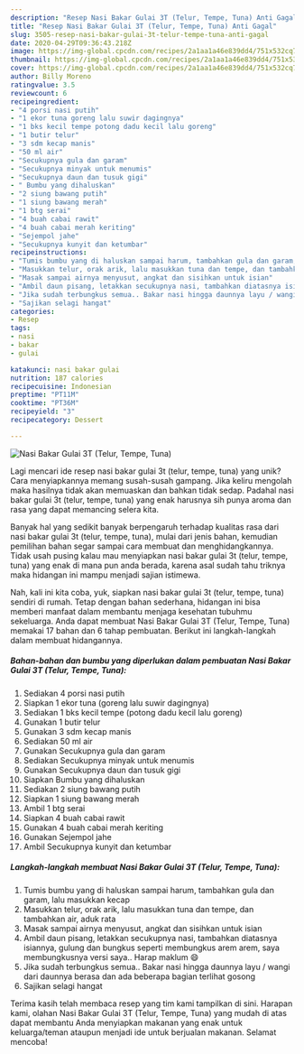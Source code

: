 ```yaml
---
description: "Resep Nasi Bakar Gulai 3T (Telur, Tempe, Tuna) Anti Gagal"
title: "Resep Nasi Bakar Gulai 3T (Telur, Tempe, Tuna) Anti Gagal"
slug: 3505-resep-nasi-bakar-gulai-3t-telur-tempe-tuna-anti-gagal
date: 2020-04-29T09:36:43.218Z
image: https://img-global.cpcdn.com/recipes/2a1aa1a46e839dd4/751x532cq70/nasi-bakar-gulai-3t-telur-tempe-tuna-foto-resep-utama.jpg
thumbnail: https://img-global.cpcdn.com/recipes/2a1aa1a46e839dd4/751x532cq70/nasi-bakar-gulai-3t-telur-tempe-tuna-foto-resep-utama.jpg
cover: https://img-global.cpcdn.com/recipes/2a1aa1a46e839dd4/751x532cq70/nasi-bakar-gulai-3t-telur-tempe-tuna-foto-resep-utama.jpg
author: Billy Moreno
ratingvalue: 3.5
reviewcount: 6
recipeingredient:
- "4 porsi nasi putih"
- "1 ekor tuna goreng lalu suwir dagingnya"
- "1 bks kecil tempe potong dadu kecil lalu goreng"
- "1 butir telur"
- "3 sdm kecap manis"
- "50 ml air"
- "Secukupnya gula dan garam"
- "Secukupnya minyak untuk menumis"
- "Secukupnya daun dan tusuk gigi"
- " Bumbu yang dihaluskan"
- "2 siung bawang putih"
- "1 siung bawang merah"
- "1 btg serai"
- "4 buah cabai rawit"
- "4 buah cabai merah keriting"
- "Sejempol jahe"
- "Secukupnya kunyit dan ketumbar"
recipeinstructions:
- "Tumis bumbu yang di haluskan sampai harum, tambahkan gula dan garam, lalu masukkan kecap"
- "Masukkan telur, orak arik, lalu masukkan tuna dan tempe, dan tambahkan air, aduk rata"
- "Masak sampai airnya menyusut, angkat dan sisihkan untuk isian"
- "Ambil daun pisang, letakkan secukupnya nasi, tambahkan diatasnya isiannya, gulung dan bungkus seperti membungkus arem arem, saya membungkusnya versi saya.. Harap maklum 😄"
- "Jika sudah terbungkus semua.. Bakar nasi hingga daunnya layu / wangi dari daunnya berasa dan ada beberapa bagian terlihat gosong"
- "Sajikan selagi hangat"
categories:
- Resep
tags:
- nasi
- bakar
- gulai

katakunci: nasi bakar gulai 
nutrition: 187 calories
recipecuisine: Indonesian
preptime: "PT11M"
cooktime: "PT36M"
recipeyield: "3"
recipecategory: Dessert

---
```



![Nasi Bakar Gulai 3T (Telur, Tempe, Tuna)](https://img-global.cpcdn.com/recipes/2a1aa1a46e839dd4/751x532cq70/nasi-bakar-gulai-3t-telur-tempe-tuna-foto-resep-utama.jpg)

Lagi mencari ide resep nasi bakar gulai 3t (telur, tempe, tuna) yang unik? Cara menyiapkannya memang susah-susah gampang. Jika keliru mengolah maka hasilnya tidak akan memuaskan dan bahkan tidak sedap. Padahal nasi bakar gulai 3t (telur, tempe, tuna) yang enak harusnya sih punya aroma dan rasa yang dapat memancing selera kita.



Banyak hal yang sedikit banyak berpengaruh terhadap kualitas rasa dari nasi bakar gulai 3t (telur, tempe, tuna), mulai dari jenis bahan, kemudian pemilihan bahan segar sampai cara membuat dan menghidangkannya. Tidak usah pusing kalau mau menyiapkan nasi bakar gulai 3t (telur, tempe, tuna) yang enak di mana pun anda berada, karena asal sudah tahu triknya maka hidangan ini mampu menjadi sajian istimewa.


Nah, kali ini kita coba, yuk, siapkan nasi bakar gulai 3t (telur, tempe, tuna) sendiri di rumah. Tetap dengan bahan sederhana, hidangan ini bisa memberi manfaat dalam membantu menjaga kesehatan tubuhmu sekeluarga. Anda dapat membuat Nasi Bakar Gulai 3T (Telur, Tempe, Tuna) memakai 17 bahan dan 6 tahap pembuatan. Berikut ini langkah-langkah dalam membuat hidangannya.

<!--inarticleads1-->

##### Bahan-bahan dan bumbu yang diperlukan dalam pembuatan Nasi Bakar Gulai 3T (Telur, Tempe, Tuna):

1. Sediakan 4 porsi nasi putih
1. Siapkan 1 ekor tuna (goreng lalu suwir dagingnya)
1. Sediakan 1 bks kecil tempe (potong dadu kecil lalu goreng)
1. Gunakan 1 butir telur
1. Gunakan 3 sdm kecap manis
1. Sediakan 50 ml air
1. Gunakan Secukupnya gula dan garam
1. Sediakan Secukupnya minyak untuk menumis
1. Gunakan Secukupnya daun dan tusuk gigi
1. Siapkan  Bumbu yang dihaluskan
1. Sediakan 2 siung bawang putih
1. Siapkan 1 siung bawang merah
1. Ambil 1 btg serai
1. Siapkan 4 buah cabai rawit
1. Gunakan 4 buah cabai merah keriting
1. Gunakan Sejempol jahe
1. Ambil Secukupnya kunyit dan ketumbar




<!--inarticleads2-->

##### Langkah-langkah membuat Nasi Bakar Gulai 3T (Telur, Tempe, Tuna):

1. Tumis bumbu yang di haluskan sampai harum, tambahkan gula dan garam, lalu masukkan kecap
1. Masukkan telur, orak arik, lalu masukkan tuna dan tempe, dan tambahkan air, aduk rata
1. Masak sampai airnya menyusut, angkat dan sisihkan untuk isian
1. Ambil daun pisang, letakkan secukupnya nasi, tambahkan diatasnya isiannya, gulung dan bungkus seperti membungkus arem arem, saya membungkusnya versi saya.. Harap maklum 😄
1. Jika sudah terbungkus semua.. Bakar nasi hingga daunnya layu / wangi dari daunnya berasa dan ada beberapa bagian terlihat gosong
1. Sajikan selagi hangat




Terima kasih telah membaca resep yang tim kami tampilkan di sini. Harapan kami, olahan Nasi Bakar Gulai 3T (Telur, Tempe, Tuna) yang mudah di atas dapat membantu Anda menyiapkan makanan yang enak untuk keluarga/teman ataupun menjadi ide untuk berjualan makanan. Selamat mencoba!
